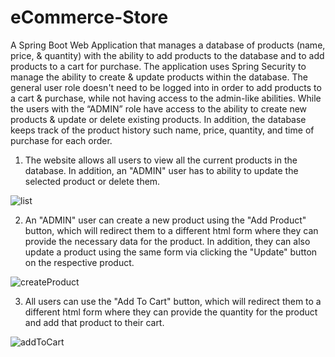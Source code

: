 # eCommerce-Store
A Spring Boot Web Application that manages a database of products (name, price, & quantity) with the ability to add products to the database and to add products to a cart for purchase. The application uses Spring Security to manage the ability to create & update products within the database. The general user role doesn't need to be logged into in order to add products to a cart & purchase, while not having access to the admin-like abilities. While the users with the “ADMIN” role have access to the ability to create new products & update or delete existing products. In addition, the database keeps track of the product history such name, price, quantity, and time of purchase for each order.

1. The website allows all users to view all the current products in the database. In addition, an "ADMIN" user has to ability to update the selected product or delete them.

![list](https://user-images.githubusercontent.com/31080342/168953155-1a7c1a43-73f4-4061-b948-44ab85c1ac9f.png)

2. An "ADMIN" user can create a new product using the "Add Product" button, which will redirect them to a different html form where they can provide the necessary data for the product. In addition, they can also update a product using the same form via clicking the "Update" button on the respective product.
 
![createProduct](https://user-images.githubusercontent.com/31080342/168953267-9ac2c912-c255-472e-9f73-25f36ae0e759.png)

3. All users can use the "Add To Cart" button, which will redirect them to a different html form where they can provide the quantity for the product and add that product to their cart.

![addToCart](https://user-images.githubusercontent.com/31080342/168953624-a1441a1c-446b-453b-8c28-a7c9769596f5.png)

